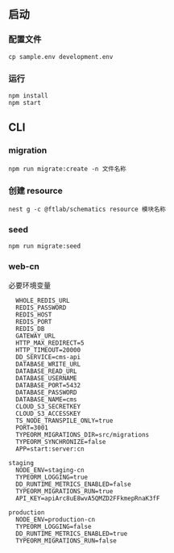 ## 启动

### 配置文件

```
cp sample.env development.env
```

### 运行

```
npm install
npm start
```

## CLI

### migration

```
npm run migrate:create -n 文件名称
```

### 创建 resource

```
nest g -c @ftlab/schematics resource 模块名称
```

### seed

```
npm run migrate:seed
```

### web-cn

必要环境变量

```
  WHOLE_REDIS_URL
  REDIS_PASSWORD
  REDIS_HOST
  REDIS_PORT
  REDIS_DB
  GATEWAY_URL
  HTTP_MAX_REDIRECT=5
  HTTP_TIMEOUT=20000
  DD_SERVICE=cms-api
  DATABASE_WRITE_URL
  DATABASE_READ_URL
  DATABASE_USERNAME
  DATABASE_PORT=5432
  DATABASE_PASSWORD
  DATABASE_NAME=cms
  CLOUD_S3_SECRETKEY
  CLOUD_S3_ACCESSKEY
  TS_NODE_TRANSPILE_ONLY=true
  PORT=3001
  TYPEORM_MIGRATIONS_DIR=src/migrations
  TYPEORM_SYNCHRONIZE=false
  APP=start:server:cn

```

```
staging
  NODE_ENV=staging-cn
  TYPEORM_LOGGING=true
  DD_RUNTIME_METRICS_ENABLED=false
  TYPEORM_MIGRATIONS_RUN=true
  API_KEY=apiArc8uE8wvA5QMZD2FFkmepRnaK3fF

production
  NODE_ENV=production-cn
  TYPEORM_LOGGING=false
  DD_RUNTIME_METRICS_ENABLED=true
  TYPEORM_MIGRATIONS_RUN=false
```

